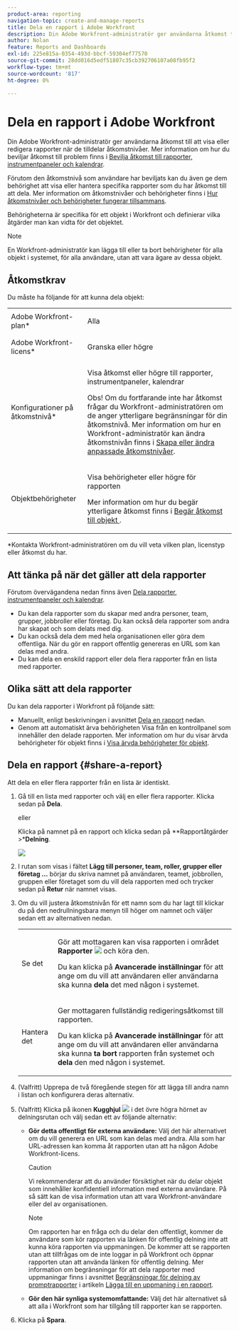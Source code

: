 ```yaml
---
product-area: reporting
navigation-topic: create-and-manage-reports
title: Dela en rapport i Adobe Workfront
description: Din Adobe Workfront-administratör ger användarna åtkomst till att visa eller redigera rapporter när de tilldelar åtkomstnivåer. Mer information om hur du beviljar åtkomst till problem finns i Bevilja åtkomst till rapporter, instrumentpaneler och kalendrar.
author: Nolan
feature: Reports and Dashboards
exl-id: 225e815a-0354-493d-bbcf-59304ef77570
source-git-commit: 28dd016d5edf51807c35cb392706107a08fb95f2
workflow-type: tm+mt
source-wordcount: '817'
ht-degree: 0%

---
```


# Dela en rapport i Adobe Workfront

Din Adobe Workfront-administratör ger användarna åtkomst till att visa eller redigera rapporter när de tilldelar åtkomstnivåer. Mer information om hur du beviljar åtkomst till problem finns i [Bevilja åtkomst till rapporter, instrumentpaneler och kalendrar](../../../administration-and-setup/add-users/configure-and-grant-access/grant-access-reports-dashboards-calendars.md).

Förutom den åtkomstnivå som användare har beviljats kan du även ge dem behörighet att visa eller hantera specifika rapporter som du har åtkomst till att dela. Mer information om åtkomstnivåer och behörigheter finns i [Hur åtkomstnivåer och behörigheter fungerar tillsammans](../../../administration-and-setup/add-users/access-levels-and-object-permissions/how-access-levels-permissions-work-together.md).

Behörigheterna är specifika för ett objekt i Workfront och definierar vilka åtgärder man kan vidta för det objektet.

>[!NOTE]
>
>En Workfront-administratör kan lägga till eller ta bort behörigheter för alla objekt i systemet, för alla användare, utan att vara ägare av dessa objekt.

## Åtkomstkrav

Du måste ha följande för att kunna dela objekt:

<table style="table-layout:auto"> 
 <col> 
 <col> 
 <tbody> 
  <tr> 
   <td role="rowheader">Adobe Workfront-plan*</td> 
   <td> <p>Alla </p> </td> 
  </tr> 
  <tr> 
   <td role="rowheader">Adobe Workfront-licens*</td> 
   <td> <p>Granska eller högre</p> </td> 
  </tr> 
  <tr> 
   <td role="rowheader">Konfigurationer på åtkomstnivå*</td> 
   <td> <p>Visa åtkomst eller högre till rapporter, instrumentpaneler, kalendrar</p> <p>Obs! Om du fortfarande inte har åtkomst frågar du Workfront-administratören om de anger ytterligare begränsningar för din åtkomstnivå. Mer information om hur en Workfront-administratör kan ändra åtkomstnivån finns i <a href="../../../administration-and-setup/add-users/configure-and-grant-access/create-modify-access-levels.md" class="MCXref xref">Skapa eller ändra anpassade åtkomstnivåer</a>.</p> </td> 
  </tr> 
  <tr> 
   <td role="rowheader">Objektbehörigheter</td> 
   <td> <p>Visa behörigheter eller högre för rapporten</p> <p>Mer information om hur du begär ytterligare åtkomst finns i <a href="../../../workfront-basics/grant-and-request-access-to-objects/request-access.md" class="MCXref xref">Begär åtkomst till objekt </a>.</p> </td> 
  </tr> 
 </tbody> 
</table>

&#42;Kontakta Workfront-administratören om du vill veta vilken plan, licenstyp eller åtkomst du har.

## Att tänka på när det gäller att dela rapporter

Förutom övervägandena nedan finns även [Dela rapporter, instrumentpaneler och kalendrar](../../../workfront-basics/grant-and-request-access-to-objects/permissions-reports-dashboards-calendars.md).

* Du kan dela rapporter som du skapar med andra personer, team, grupper, jobbroller eller företag. Du kan också dela rapporter som andra har skapat och som delats med dig.
* Du kan också dela dem med hela organisationen eller göra dem offentliga. När du gör en rapport offentlig genereras en URL som kan delas med andra.
* Du kan dela en enskild rapport eller dela flera rapporter från en lista med rapporter.

## Olika sätt att dela rapporter

Du kan dela rapporter i Workfront på följande sätt:

* Manuellt, enligt beskrivningen i avsnittet [Dela en rapport](#share-a-report) nedan.
* Genom att automatiskt ärva behörigheten Visa från en kontrollpanel som innehåller den delade rapporten. Mer information om hur du visar ärvda behörigheter för objekt finns i [Visa ärvda behörigheter för objekt](../../../workfront-basics/grant-and-request-access-to-objects/view-inherited-permissions-on-objects.md).

## Dela en rapport {#share-a-report}

Att dela en eller flera rapporter från en lista är identiskt.

1. Gå till en lista med rapporter och välj en eller flera rapporter. Klicka sedan på **Dela**.

   eller

   Klicka på namnet på en rapport och klicka sedan på **Rapportåtgärder >***Delning**.

   ![](assets/qs-report-actions-sharing.png)

1. I rutan som visas i fältet **Lägg till personer, team, roller, grupper eller företag ...** börjar du skriva namnet på användaren, teamet, jobbrollen, gruppen eller företaget som du vill dela rapporten med och trycker sedan på **Retur** när namnet visas.

1. Om du vill justera åtkomstnivån för ett namn som du har lagt till klickar du på den nedrullningsbara menyn till höger om namnet och väljer sedan ett av alternativen nedan.

   <table style="table-layout:auto"> 
    <col> 
    <col> 
    <tbody> 
     <tr> 
      <td role="rowheader">Se det</td> 
      <td> <p>Gör att mottagaren kan visa rapporten i området <strong>Rapporter</strong> <img src="assets/reports-in-main-menu.png"> och köra den.</p> <p>Du kan klicka på <strong>Avancerade inställningar</strong> för att ange om du vill att användaren eller användarna ska kunna <strong>dela</strong> det med någon i systemet.</p> </td> 
     </tr> 
     <tr> 
      <td role="rowheader">Hantera det</td> 
      <td> <p>Ger mottagaren fullständig redigeringsåtkomst till rapporten.</p> <p>Du kan klicka på <strong>Avancerade inställningar</strong> för att ange om du vill att användaren eller användarna ska kunna <strong>ta bort</strong> rapporten från systemet och <strong>dela</strong> den med någon i systemet.</p> </td> 
     </tr> 
    </tbody> 
   </table>

1. (Valfritt) Upprepa de två föregående stegen för att lägga till andra namn i listan och konfigurera deras alternativ.
1. (Valfritt) Klicka på ikonen **Kugghjul** ![](assets/gear-icon-settings-with-dn-arrow.jpg) i det övre högra hörnet av delningsrutan och välj sedan ett av följande alternativ:

   * **Gör detta offentligt för externa användare:** Välj det här alternativet om du vill generera en URL som kan delas med andra. Alla som har URL-adressen kan komma åt rapporten utan att ha någon Adobe Workfront-licens.

     >[!CAUTION]
     >
     >Vi rekommenderar att du använder försiktighet när du delar objekt som innehåller konfidentiell information med externa användare. På så sätt kan de visa information utan att vara Workfront-användare eller del av organisationen.

     >[!NOTE]
     >
     >Om rapporten har en fråga och du delar den offentligt, kommer de användare som kör rapporten via länken för offentlig delning inte att kunna köra rapporten via uppmaningen. De kommer att se rapporten utan att tillfrågas om de inte loggar in på Workfront och öppnar rapporten utan att använda länken för offentlig delning. Mer information om begränsningar för att dela rapporter med uppmaningar finns i avsnittet [Begränsningar för delning av promptrapporter](../../../reports-and-dashboards/reports/creating-and-managing-reports/add-prompt-report.md#limitations-of-running-public-prompted-reports) i artikeln [Lägga till en uppmaning i en rapport](../../../reports-and-dashboards/reports/creating-and-managing-reports/add-prompt-report.md).

   * **Gör den här synliga systemomfattande:** Välj det här alternativet så att alla i Workfront som har tillgång till rapporter kan se rapporten.

1. Klicka på **Spara**.
